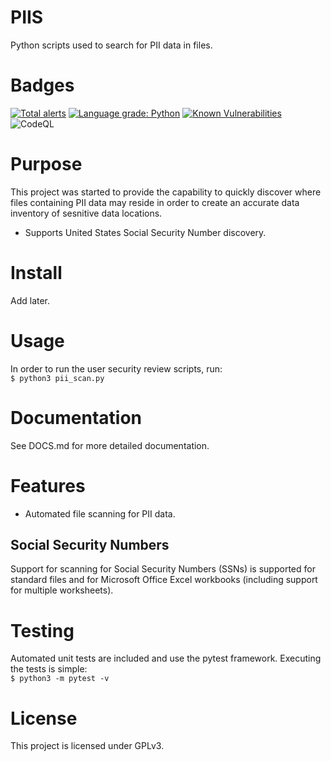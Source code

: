 # PIIS
Python scripts used to search for PII data in files.

# Badges
[![Total alerts](https://img.shields.io/lgtm/alerts/g/bentleygd/PIIS.svg?logo=lgtm&logoWidth=18)](https://lgtm.com/projects/g/bentleygd/PIIS/alerts/)
[![Language grade: Python](https://img.shields.io/lgtm/grade/python/g/bentleygd/PIIS.svg?logo=lgtm&logoWidth=18)](https://lgtm.com/projects/g/bentleygd/PIIS/context:python)
[![Known Vulnerabilities](https://snyk.io/test/github/bentleygd/PIIS/badge.svg)](https://snyk.io/test/github/{username}/{repo})
![CodeQL](https://github.com/bentleygd/PIIS/actions/workflows/codeql-analysis.yml/badge.svg)


# Purpose
This project was started to provide the capability to quickly discover where files containing PII data may reside in order to create an accurate data inventory of sesnitive data locations.

- Supports United States Social Security Number discovery.

# Install

Add later.

# Usage
In order to run the user security review scripts, run:  
`$ python3 pii_scan.py`  

# Documentation
See DOCS.md for more detailed documentation.

# Features
- Automated file scanning for PII data.
<h2>Social Security Numbers</h2>
Support for scanning for Social Security Numbers (SSNs) is supported for standard files and for Microsoft Office Excel workbooks (including support for multiple worksheets).

# Testing
Automated unit tests are included and use the pytest framework.  Executing the tests is simple:  
`$ python3 -m pytest -v`

# License
This project is licensed under GPLv3.
